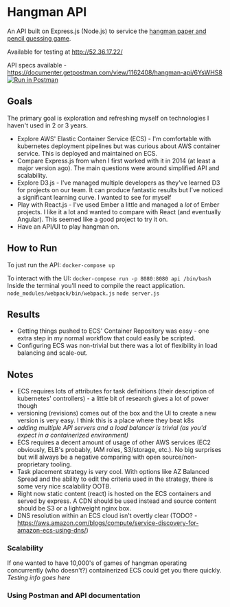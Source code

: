 # Hangman API
An API built on Express.js (Node.js) to service the [hangman paper and pencil guessing game](https://en.wikipedia.org/wiki/Hangman_(game)).

Available for testing at http://52.36.17.22/

API specs available - https://documenter.getpostman.com/view/1162408/hangman-api/6YsWHS8
[![Run in Postman](https://run.pstmn.io/button.svg)](https://app.getpostman.com/run-collection/c00339468a4d0c33422c)

## Goals
The primary goal is exploration and refreshing myself on technologies I haven't used in 2 or 3 years.
* Explore AWS' Elastic Container Service (ECS) - I'm comfortable with kubernetes deployment pipelines but was curious about AWS container service. This is deployed and maintained on ECS.
* Compare Express.js from when I first worked with it in 2014 (at least a major version ago). The main questions were around simplified API and scalability.
* Explore D3.js - I've managed multiple developers as they've learned D3 for projects on our team. It can produce fantastic results but I've noticed a significant learning curve. I wanted to see for myself
* Play with React.js - I've used Ember a little and managed a *lot* of Ember projects. I like it a lot and wanted to compare with React (and eventually Angular). This seemed like a good project to try it on.
* Have an API/UI to play hangman on.

## How to Run
To just run the API:
`docker-compose up`

To interact with the UI:
`docker-compose run -p 8080:8080 api /bin/bash`
Inside the terminal you'll need to compile the react application.
`node_modules/webpack/bin/webpack.js`
`node server.js`

## Results
* Getting things pushed to ECS' Container Repository was easy - one extra step in my normal workflow that could easily be scripted.
* Configuring ECS was non-trivial but there was a lot of flexibility in load balancing and scale-out.

## Notes
* ECS requires lots of attributes for task definitions (their description of kubernetes' controllers) - a little bit of research gives a lot of power though
* versioning (revisions) comes out of the box and the UI to create a new version is very easy. I think this is a place where they beat k8s
* *adding multiple API servers and a load balancer is trivial (as you'd expect in a containerized environment)*
* ECS requires a decent amount of usage of other AWS services (EC2 obviously, ELB's probably, IAM roles, S3/storage, etc.). No big surprises but will always be a negative comparing with open source/non-proprietary tooling.
* Task placement strategy is *very* cool. With options like AZ Balanced Spread and the ability to edit the criteria used in the strategy, there is some very nice scalability OOTB.
* Right now static content (react) is hosted on the ECS containers and served by express. A CDN should be used instead and source content should be S3 or a lightweight nginx box.
* DNS resolution within an ECS cloud isn't overtly clear (TODO? - https://aws.amazon.com/blogs/compute/service-discovery-for-amazon-ecs-using-dns/)

### Scalability
If one wanted to have 10,000's of games of hangman operating concurrently (who doesn't?) containerized ECS could get you there quickly. *Testing info goes here*

### Using Postman and API documentation
